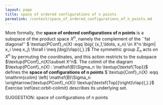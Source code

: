 ```yaml
---
layout: page
title: space of ordered configurations of n points
permalink: /context/space_of_ordered_configurations_of_n_points.md
---
```

More formally, the **space of ordered configurations of $n$ points** is a subspace of the product space $X^n$, namely the complement of the ``fat diagonal''
$ \textup{PConf}_n(X) :eqq \big\{ (x_1,\ldots, x_n) \in X^n \bigm| x_i \neq x_j\ \forall i \neq j\big\}\rlap{{,}.}$
The symmetric group $\Sigma_n$ acts on $X^n$ by permuting the coordinates, and this action restricts to the subspace $\textup{PConf}_n(X)\subset X^n$. The colimit of the diagram $\textup{PConf}_n(X) : \mathsf{B}\Sigma_n \to \textup{\textsf{Top}}$ defines the **space of configurations of $n$ points**
$ \textup{Conf}_n(X) :eqq \mathrm{colim} \left( \mathsf{B}\Sigma_n \xrightarrow{\textup{PConf}_n(X)} \textup{\textsf{Top}}\right)\rlap{{,}.}$ Exercise \ref{exc:orbit-colimit} describes its underlying set.


SUGGESTION: space of configurations of n points